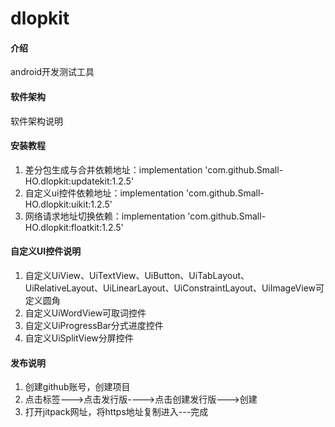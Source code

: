 # dlopkit

#### 介绍
android开发测试工具

#### 软件架构
软件架构说明


#### 安装教程

1.  差分包生成与合并依赖地址：implementation 'com.github.Small-HO.dlopkit:updatekit:1.2.5' 
2.  自定义ui控件依赖地址：implementation 'com.github.Small-HO.dlopkit:uikit:1.2.5' 
3.  网络请求地址切换依赖：implementation 'com.github.Small-HO.dlopkit:floatkit:1.2.5'

#### 自定义UI控件说明

1.  自定义UiView、UiTextView、UiButton、UiTabLayout、UiRelativeLayout、UiLinearLayout、UiConstraintLayout、UiImageView可定义圆角
2.  自定义UiWordView可取词控件
3.  自定义UiProgressBar分式进度控件
4.  自定义UiSplitView分屏控件

#### 发布说明
1. 创建github账号，创建项目
2. 点击标签--->点击发行版---->点击创建发行版--->创建
3. 打开jitpack网址，将https地址复制进入---完成
